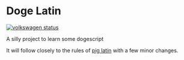# Doge Latin

[![volkswagen status](https://auchenberg.github.io/volkswagen/volkswargen_ci.svg?v=1)](https://github.com/auchenberg/volkswagen)

A silly project to learn some dogescript

It will follow closely to the rules of [pig latin](http://en.wikipedia.org/wiki/Pig_Latin) with a few minor changes.

